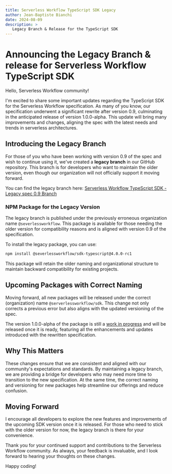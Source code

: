 ```yaml
---
title: Serverless Workflow TypeScript SDK Legacy
author: Jean-Baptiste Bianchi
date: 2024-08-09
description: >
   Legacy Branch & Release for the TypeScript SDK 
---
```


# Announcing the Legacy Branch & release for Serverless Workflow TypeScript SDK

Hello, Serverless Workflow community!

I'm excited to share some important updates regarding the TypeScript SDK for the Serverless Workflow specification. As many of you know, our specification underwent a significant rewrite after version 0.9, culminating in the anticipated release of version 1.0.0-alpha. This update will bring many improvements and changes, aligning the spec with the latest needs and trends in serverless architectures.

## Introducing the Legacy Branch

For those of you who have been working with version 0.9 of the spec and wish to continue using it, we've created a **legacy branch** in our GitHub repository. This branch is for developers who want to maintain the older version, even though our organization will not officially support it moving forward.

You can find the legacy branch here: [Serverless Workflow TypeScript SDK - Legacy spec 0.9 Branch](https://github.com/serverlessworkflow/sdk-typescript/tree/legacy-spec-0.9)

### NPM Package for the Legacy Version

The legacy branch is published under the previously erroneous organization name `@severlessworkflow`. This package is available for those needing the older version for compatibility reasons and is aligned with version 0.9 of the specification.

To install the legacy package, you can use:

```bash
npm install @severlessworkflow/sdk-typescript@4.0.0-rc1
```

This package will retain the older naming and organizational structure to maintain backward compatibility for existing projects.

## Upcoming Packages with Correct Naming

Moving forward, all new packages will be released under the correct (organization) name `@serverlessworkflow/sdk`. This change not only corrects a previous error but also aligns with the updated versioning of the spec. 

The version 1.0.0-alpha of the package is still a [work in progress](https://github.com/serverlessworkflow/sdk-typescript/pull/188) and will be released once it is ready, featuring all the enhancements and updates introduced with the rewritten specification.


## Why This Matters

These changes ensure that we are consistent and aligned with our community's expectations and standards. By maintaining a legacy branch, we are providing a bridge for developers who may need more time to transition to the new specification. At the same time, the correct naming and versioning for new packages help streamline our offerings and reduce confusion.

## Moving Forward

I encourage all developers to explore the new features and improvements of the upcoming SDK version once it is released. For those who need to stick with the older version for now, the legacy branch is there for your convenience.

Thank you for your continued support and contributions to the Serverless Workflow community. As always, your feedback is invaluable, and I look forward to hearing your thoughts on these changes.

Happy coding!